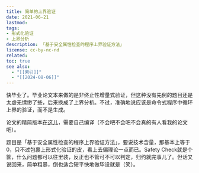 ```yaml
---
title: 简单的上界验证
date: 2021-06-21
lastmod: 
tags: 
- 形式化验证
- 上界分析
description: 「基于安全属性检查的程序上界验证方法」
license: cc-by-nc-nd
related: 
toc: true
see also:
  - "[[索引]]"
  - "[[2024-08-06]]"
---
```


快毕业了。毕业论文本来做的是非终止性增量式验证，但这种没有先例的题目还是太虚无缥缈了些，后来换成了上界分析。不过，准确地说应该是命令式程序中循环上界的验证，而不是生成。

论文的精简版本[在这儿](https://github.com/linusboyle/bound-validate)，需要自己编译（不会吧不会吧不会真的有人看我的论文吧）。

题目是「基于安全属性检查的程序上界验证方法」，要说技术含量，那基本上等于0，只不过包裹上形式化验证的皮，看上去偏理论一点而已。Safety Check就是个筐，什么问题都可以往里装，反正也不管可不可以判定，归约就完事儿了。但话又说回来，简单粗暴，倒也适合短平快地做毕设就是（笑）。